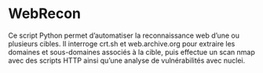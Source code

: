 # WebRecon
Ce script Python permet d’automatiser la reconnaissance web d’une ou plusieurs cibles. Il interroge crt.sh et web.archive.org pour extraire les domaines et sous-domaines associés à la cible, puis effectue un scan nmap avec des scripts HTTP ainsi qu’une analyse de vulnérabilités avec nuclei.